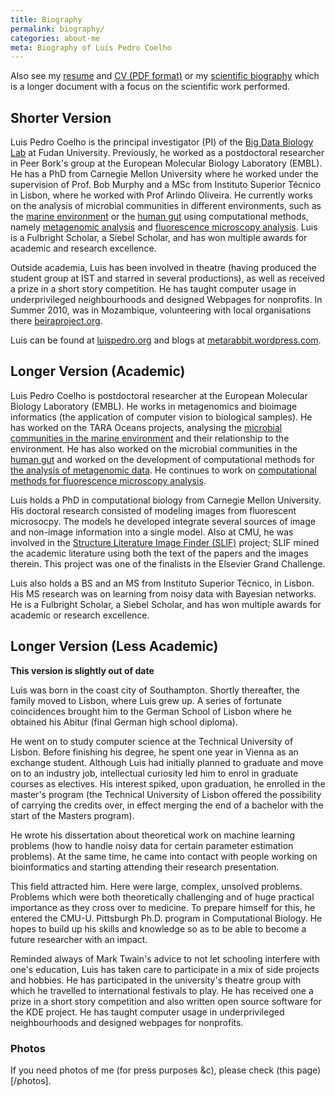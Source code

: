 ```yaml
---
title: Biography
permalink: biography/
categories: about-me
meta: Biography of Luis Pedro Coelho
---
```


Also see my [resume](/resume) and [CV (PDF format)](/vita.pdf) or my
[scientific biography](/biography/scientific.html) which is a longer document
with a focus on the scientific work performed.

## Shorter Version

Luis Pedro Coelho is  the principal investigator (PI) of the [Big Data Biology
Lab](https://big-data-biology.org) at Fudan University. Previously, he worked as
a postdoctoral researcher in Peer Bork's group at the European Molecular
Biology Laboratory (EMBL). He has a PhD from Carnegie Mellon University where
he worked under the supervision of Prof. Bob Murphy and a MSc from Instituto
Superior Técnico in Lisbon, where he worked with Prof Arlindo Oliveira. He
currently works on the analysis of microbial communities in different
environments, such as the [marine
environment](https://www.sciencemag.org/content/348/6237/1261359.full) or the
[human gut](https://onlinelibrary.wiley.com/doi/10.1002/bies.201300143/full)
using computational methods, namely [metagenomic
analysis](https://www.nature.com/nmeth/journal/v10/n12/abs/nmeth.2693.html) and
[fluorescence microscopy
analysis](https://bioinformatics.oxfordjournals.org/content/early/2015/03/19/bioinformatics.btv156.short).
Luis is a Fulbright Scholar, a Siebel Scholar, and has won multiple awards for
academic and research excellence.

Outside academia, Luis has been involved in theatre (having produced the
student group at IST and starred in several productions), as well as received a
prize in a short story competition. He has taught computer usage in
underprivileged neighbourhoods and designed Webpages for nonprofits. In Summer
2010, was in Mozambique, volunteering with local organisations there
[beiraproject.org](http://beiraproject.org).

Luis can be found at [luispedro.org](https://luispedro.org) and blogs
at [metarabbit.wordpress.com](https://metarabbit.wordpress.com).

## Longer Version (Academic)

Luis Pedro Coelho is postdoctoral researcher at the European Molecular Biology
Laboratory (EMBL). He works in metagenomics and bioimage informatics (the
application of computer vision to biological samples). He has worked on the
TARA Oceans projects, analysing the [microbial communities in the marine
environment](https://www.sciencemag.org/content/348/6237/1261359.full) and their
relationship to the environment. He has also worked on the microbial
communities in the [human
gut](https://onlinelibrary.wiley.com/doi/10.1002/bies.201300143/full) and worked
on the development of computational methods for [the analysis of metagenomic
data](https://www.nature.com/nmeth/journal/v10/n12/abs/nmeth.2693.html). He
continues to work on [computational methods for fluorescence microscopy
analysis](https://bioinformatics.oxfordjournals.org/content/early/2015/03/19/bioinformatics.btv156.short).

Luis holds a PhD in computational biology from Carnegie Mellon University. His
doctoral research consisted of modeling images from fluorescent microsocpy. The
models he developed integrate several sources of image and non-image
information into a single model. Also at CMU, he was involved in the [Structure
Literature Image Finder
(SLIF)](https://link.springer.com/chapter/10.1007/978-3-642-13131-8_4) project;
SLIF mined the academic literature using both the text of the papers and the
images therein. This project was one of the finalists in the Elsevier Grand
Challenge.

Luis also holds a BS and an MS from Instituto Superior Técnico, in Lisbon. His
MS research was on learning from noisy data with Bayesian networks. He is a
Fulbright Scholar, a Siebel Scholar, and has won multiple awards for academic
or research excellence.

## Longer Version (Less Academic)

**This version is slightly out of date**

Luis was born in the coast city of Southampton.  Shortly thereafter, the family
moved to Lisbon, where Luis grew up. A series of fortunate coincidences brought
him to the German School of Lisbon where he obtained his Abitur (final German
high school diploma).

He went on to study computer science at the Technical University of Lisbon.
Before finishing his degree, he spent one year in Vienna as an exchange
student. Although Luis had initially planned to graduate and move on to an
industry job, intellectual curiosity led him to enrol in graduate courses as
electives. His interest spiked, upon graduation, he enrolled in the master's
program (the Technical University of Lisbon offered the possibility of carrying
the credits over, in effect merging the end of a bachelor with the start of the
Masters program).

He wrote his dissertation about theoretical work on machine learning problems
(how to handle noisy data for certain parameter estimation problems). At the
same time, he came into contact with people working on bioinformatics and
starting attending their research presentation.

This field attracted him. Here were large, complex, unsolved problems. Problems
which were both theoretically challenging and of huge practical importance as
they cross over to medicine. To prepare himself for this, he entered the CMU-U.
Pittsburgh Ph.D. program in Computational Biology. He hopes to build up his
skills and knowledge so as to be able to become a future researcher with an
impact.

Reminded always of Mark Twain's advice to not let schooling interfere with
one's education, Luis has taken care to participate in a mix of side projects
and hobbies. He has participated in the university's theatre group with which
he travelled to international festivals to play. He has received one a prize in
a short story competition and also written open source software for the KDE
project. He has taught computer usage in underprivileged neighbourhoods and
designed webpages for nonprofits.

### Photos

If you need photos of me (for press purposes &c), please check (this
page)[/photos].

